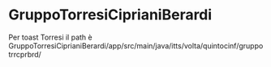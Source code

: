 # GruppoTorresiCiprianiBerardi
Per toast Torresi il path è
GruppoTorresiCiprianiBerardi/app/src/main/java/itts/volta/quintocinf/gruppotrrcprbrd/
